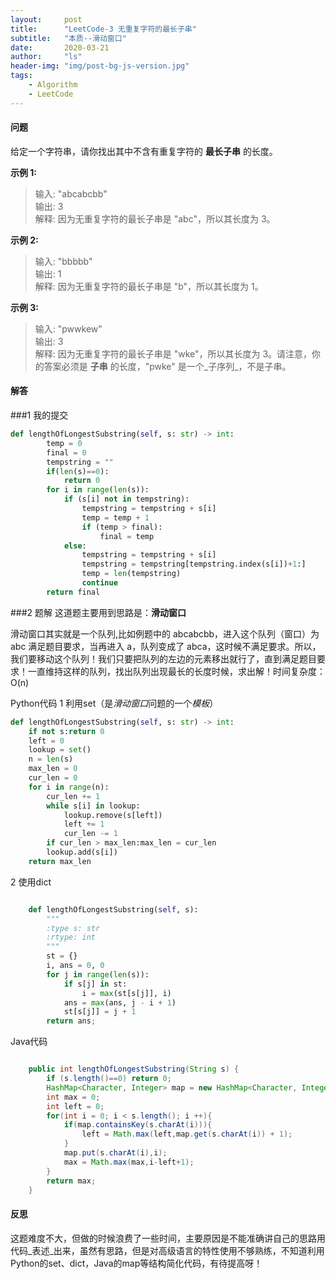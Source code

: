 ```yaml
---
layout: 	post
title: 		"LeetCode-3 无重复字符的最长子串"
subtitle: 	"本质--滑动窗口"
date:       2020-03-21
author:     "ls"
header-img: "img/post-bg-js-version.jpg"
tags:
    - Algorithm
	- LeetCode
---
```


#### 问题

给定一个字符串，请你找出其中不含有重复字符的 **最长子串** 的长度。

**示例 1:**

> 输入: "abcabcbb"  
> 输出: 3  
> 解释: 因为无重复字符的最长子串是 "abc"，所以其长度为 3。

**示例 2:**

> 输入: "bbbbb"  
> 输出: 1    
> 解释: 因为无重复字符的最长子串是 "b"，所以其长度为 1。

**示例 3:**

> 输入: "pwwkew"   
> 输出: 3        
> 解释: 因为无重复字符的最长子串是 "wke"，所以其长度为 3。请注意，你的答案必须是 **子串** 的长度，"pwke" 是一个_子序列_，不是子串。


#### 解答

###1 我的提交

```python
def lengthOfLongestSubstring(self, s: str) -> int:
        temp = 0
        final = 0
        tempstring = ""
        if(len(s)==0):
            return 0
        for i in range(len(s)):
            if (s[i] not in tempstring):
                tempstring = tempstring + s[i]
                temp = temp + 1
                if (temp > final):
                    final = temp
            else:
                tempstring = tempstring + s[i]
                tempstring = tempstring[tempstring.index(s[i])+1:]
                temp = len(tempstring)
                continue
        return final
```

###2 题解
这道题主要用到思路是：**滑动窗口**

滑动窗口其实就是一个队列,比如例题中的 abcabcbb，进入这个队列（窗口）为 abc 满足题目要求，当再进入 a，队列变成了 abca，这时候不满足要求。所以，我们要移动这个队列！我们只要把队列的左边的元素移出就行了，直到满足题目要求！一直维持这样的队列，找出队列出现最长的长度时候，求出解！时间复杂度：O(n)

Python代码
1 利用set（是*滑动窗口*问题的一个*模板*）

```python
def lengthOfLongestSubstring(self, s: str) -> int:
	if not s:return 0
	left = 0
	lookup = set()
	n = len(s)
	max_len = 0
	cur_len = 0
	for i in range(n):
		cur_len += 1
		while s[i] in lookup:
			lookup.remove(s[left])
			left += 1
			cur_len -= 1
		if cur_len > max_len:max_len = cur_len
		lookup.add(s[i])
	return max_len
```

2 使用dict

```python

    def lengthOfLongestSubstring(self, s):
        """
        :type s: str
        :rtype: int
        """
        st = {}
        i, ans = 0, 0
        for j in range(len(s)):
            if s[j] in st:
                i = max(st[s[j]], i)
            ans = max(ans, j - i + 1)
            st[s[j]] = j + 1
        return ans;

```

Java代码

```java

    public int lengthOfLongestSubstring(String s) {
        if (s.length()==0) return 0;
        HashMap<Character, Integer> map = new HashMap<Character, Integer>();
        int max = 0;
        int left = 0;
        for(int i = 0; i < s.length(); i ++){
            if(map.containsKey(s.charAt(i))){
                left = Math.max(left,map.get(s.charAt(i)) + 1);
            }
            map.put(s.charAt(i),i);
            max = Math.max(max,i-left+1);
        }
        return max;  
    }
```

#### 反思

这题难度不大，但做的时候浪费了一些时间，主要原因是不能准确讲自己的思路用代码_表述_出来，虽然有思路，但是对高级语言的特性使用不够熟练，不知道利用Python的set、dict，Java的map等结构简化代码，有待提高呀！